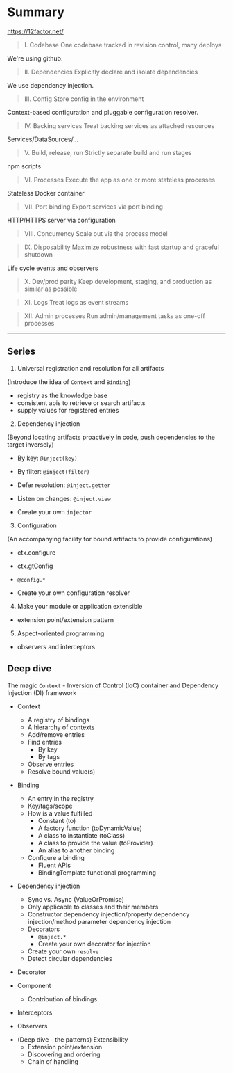 # Summary

https://12factor.net/

> I. Codebase One codebase tracked in revision control, many deploys

We're using github.

> II. Dependencies Explicitly declare and isolate dependencies

We use dependency injection.

> III. Config Store config in the environment

Context-based configuration and pluggable configuration resolver.

> IV. Backing services Treat backing services as attached resources

Services/DataSources/...

> V. Build, release, run Strictly separate build and run stages

npm scripts

> VI. Processes Execute the app as one or more stateless processes

Stateless Docker container

> VII. Port binding Export services via port binding

HTTP/HTTPS server via configuration

> VIII. Concurrency Scale out via the process model

> IX. Disposability Maximize robustness with fast startup and graceful shutdown

Life cycle events and observers

> X. Dev/prod parity Keep development, staging, and production as similar as
> possible

> XI. Logs Treat logs as event streams

> XII. Admin processes Run admin/management tasks as one-off processes

---

## Series

1. Universal registration and resolution for all artifacts

(Introduce the idea of `Context` and `Binding`)

- registry as the knowledge base
- consistent apis to retrieve or search artifacts
- supply values for registered entries

2. Dependency injection

(Beyond locating artifacts proactively in code, push dependencies to the target
inversely)

- By key: `@inject(key)`
- By filter: `@inject(filter)`
- Defer resolution: `@inject.getter`
- Listen on changes: `@inject.view`

- Create your own `injector`

3. Configuration

(An accompanying facility for bound artifacts to provide configurations)

- ctx.configure
- ctx.gtConfig
- `@config.*`

- Create your own configuration resolver

4. Make your module or application extensible

- extension point/extension pattern

5. Aspect-oriented programming

- observers and interceptors

## Deep dive

The magic `Context` - Inversion of Control (IoC) container and Dependency
Injection (DI) framework

- Context

  - A registry of bindings
  - A hierarchy of contexts
  - Add/remove entries
  - Find entries
    - By key
    - By tags
  - Observe entries
  - Resolve bound value(s)

- Binding

  - An entry in the registry
  - Key/tags/scope
  - How is a value fulfilled
    - Constant (to)
    - A factory function (toDynamicValue)
    - A class to instantiate (toClass)
    - A class to provide the value (toProvider)
    - An alias to another binding
  - Configure a binding
    - Fluent APIs
    - BindingTemplate functional programming

- Dependency injection

  - Sync vs. Async (ValueOrPromise)
  - Only applicable to classes and their members
  - Constructor dependency injection/property dependency injection/method
    parameter dependency injection
  - Decorators
    - `@inject.*`
    - Create your own decorator for injection
  - Create your own `resolve`
  - Detect circular dependencies

- Decorator

- Component

  - Contribution of bindings

- Interceptors
- Observers

* (Deep dive - the patterns) Extensibility
  - Extension point/extension
  - Discovering and ordering
  - Chain of handling
